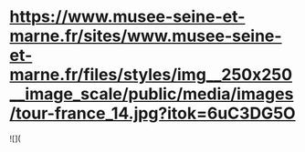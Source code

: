 # https://www.musee-seine-et-marne.fr/sites/www.musee-seine-et-marne.fr/files/styles/img__250x250__image_scale/public/media/images/tour-france_14.jpg?itok=6uC3DG5O

![](

